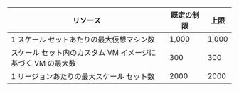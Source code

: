 | リソース | 既定の制限 | 上限 |
| --- | --- | --- |
| 1 スケール セットあたりの最大仮想マシン数 |1,000 |1,000 |
| スケール セット内のカスタム VM イメージに基づく VM の最大数|300 |300 |
| 1 リージョンあたりの最大スケール セット数 |2000 |2000 |

